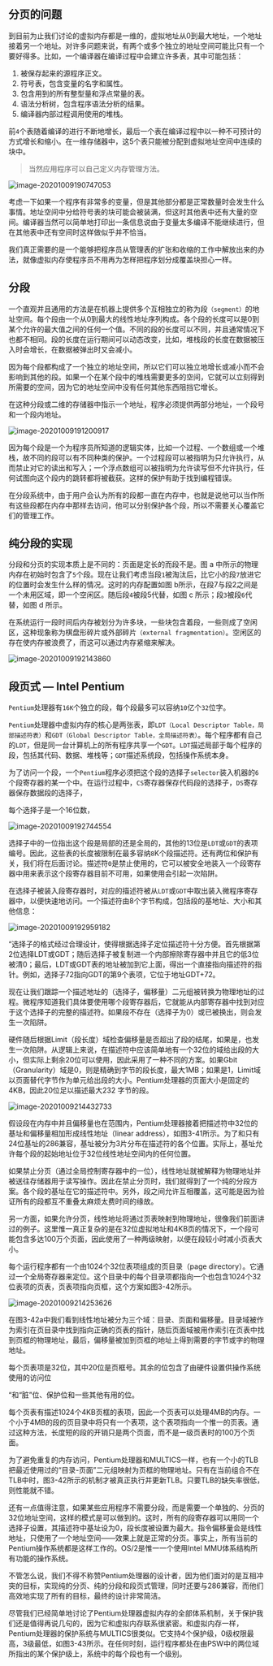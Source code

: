 ## 分页的问题

到目前为止我们讨论的虚拟内存都是一维的，虚拟地址从0到最大地址，一个地址接着另一个地址。对许多问题来说，有两个或多个独立的地址空间可能比只有一个要好得多。比如，一个编译器在编译过程中会建立许多表，其中可能包括：

1. 被保存起来的源程序正文。
2. 符号表，包含变量的名字和属性。
3. 包含用到的所有整型量和浮点常量的表。
4. 语法分析树，包含程序语法分析的结果。
5. 编译器内部过程调用使用的堆栈。

前`4`个表随着编译的进行不断地增长，最后一个表在编译过程中以一种不可预计的方式增长和缩小。在一维存储器中，这5个表只能被分配到虚拟地址空间中连续的块中。

> 当然应用程序可以自己定义内存管理方法。

![image-20201009190747053](assets/image-20201009190747053.png)

考虑一下如果一个程序有非常多的变量，但是其他部分都是正常数量时会发生什么事情。地址空间中分给符号表的块可能会被装满，但这时其他表中还有大量的空间。编译器当然可以简单地打印出一条信息说由于变量太多编译不能继续进行，但在其他表中还有空间时这样做似乎并不恰当。

我们真正需要的是一个能够把程序员从管理表的扩张和收缩的工作中解放出来的办法，就像虚拟内存使程序员不用再为怎样把程序划分成覆盖块担心一样。

## 分段

一个直观并且通用的方法是在机器上提供多个互相独立的称为段`（segment）`的地址空间。每个段由一个从0到最大的线性地址序列构成。各个段的长度可以是0到某个允许的最大值之间的任何一个值。不同的段的长度可以不同，并且通常情况下也都不相同。段的长度在运行期间可以动态改变，比如，堆栈段的长度在数据被压入时会增长，在数据被弹出时又会减小。

因为每个段都构成了一个独立的地址空间，所以它们可以独立地增长或减小而不会影响到其他的段。如果一个在某个段中的堆栈需要更多的空间，它就可以立刻得到所需要的空间，因为它的地址空间中没有任何其他东西阻挡它增长。

在这种分段或二维的存储器中指示一个地址，程序必须提供两部分地址，一个段号和一个段内地址。

![image-20201009191200917](assets/image-20201009191200917.png)

因为每个段是一个为程序员所知道的逻辑实体，比如一个过程、一个数组或一个堆栈，故不同的段可以有不同种类的保护。一个过程段可以被指明为只允许执行，从而禁止对它的读出和写入；一个浮点数组可以被指明为允许读写但不允许执行，任何试图向这个段内的跳转都将被截获。这样的保护有助于找到编程错误。

在分段系统中，由于用户会认为所有的段都一直在内存中，也就是说他可以当作所有这些段都在内存中那样去访问，他可以分别保护各个段，所以不需要关心覆盖它们的管理工作。

## 纯分段的实现

分段和分页的实现本质上是不同的：页面是定长的而段不是。图 a 中所示的物理内存在初始时包含了`5`个段。现在让我们考虑当段`1`被淘汰后，比它小的段`7`放进它的位置时会发生什么样的情况。这时的内存配置如图 b所示，在段7与段2之间是一个未用区域，即一个空闲区。随后段`4`被段5代替，如图 c 所示；段`3`被段`6`代替，如图 d 所示。

在系统运行一段时间后内存被划分为许多块，一些块包含着段，一些则成了空闲区，这种现象称为棋盘形碎片或外部碎片`（external fragmentation）`。空闲区的存在使内存被浪费了，而这可以通过内存紧缩来解决。

![image-20201009192143860](assets/image-20201009192143860.png)

## 段页式 — Intel Pentium

`Pentium`处理器有`16K`个独立的段，每个段最多可以容纳`10`亿个`32`位字。

`Pentium`处理器中虚拟内存的核心是两张表，即`LDT（Local Descriptor Table，局部描述符表）`和`GDT（Global Descriptor Table，全局描述符表）`。每个程序都有自己的`LDT`，但是同一台计算机上的所有程序共享一个`GDT`。`LDT`描述局部于每个程序的段，包括其代码、数据、堆栈等；`GDT`描述系统段，包括操作系统本身。

为了访问一个段，一个`Pentium`程序必须把这个段的选择子`selector`装入机器的`6`个段寄存器的某一个中。在运行过程中，`CS`寄存器保存代码段的选择子，`DS`寄存器保存数据段的选择子，

每个选择子是一个16位数，

![image-20201009192744554](assets/image-20201009192744554.png)

选择子中的一位指出这个段是局部的还是全局的，其他的13位是`LDT`或`GDT`的表项编号。因此，这些表的长度被限制在最多容纳`8`K个段描述符。还有两位和保护有关，我们将在后面讨论。描述符`0`是禁止使用的，它可以被安全地装入一个段寄存器中用来表示这个段寄存器目前不可用，如果使用会引起一次陷阱。

在选择子被装入段寄存器时，对应的描述符被从`LDT`或`GDT`中取出装入微程序寄存器中，以便快速地访问。一个描述符由8个字节构成，包括段的基地址、大小和其他信息：

![image-20201009192959182](assets/image-20201009192959182.png)

“选择子的格式经过合理设计，使得根据选择子定位描述符十分方便。首先根据第2位选择LDT或GDT；随后选择子被复制进一个内部擦除寄存器中并且它的低3位被清0；最后，LDT或GDT表的地址被加到它上面，得出一个直接指向描述符的指针。例如，选择子72指向GDT的第9个表项，它位于地址GDT+72。

现在让我们跟踪一个描述地址的（选择子，偏移量）二元组被转换为物理地址的过程。微程序知道我们具体要使用哪个段寄存器后，它就能从内部寄存器中找到对应于这个选择子的完整的描述符。如果段不存在（选择子为0）或已被换出，则会发生一次陷阱。

硬件随后根据Limit（段长度）域检查偏移量是否超出了段的结尾，如果是，也发生一次陷阱。从逻辑上来说，在描述符中应该简单地有一个32位的域给出段的大小，但实际上剩余20位可以使用，因此采用了一种不同的方案。如果Gbit（Granularity）域是0，则是精确到字节的段长度，最大1MB；如果是1，Limit域以页面替代字节作为单元给出段的大小。Pentium处理器的页面大小是固定的4KB，因此20位足以描述最大232 字节的段。

![image-20201009214432733](assets/image-20201009214432733.png)

假设段在内存中并且偏移量也在范围内，Pentium处理器接着把描述符中32位的基址和偏移量相加形成线性地址（linear address），如图3-41所示。为了和只有24位基址的286兼容，基址被分为3片分布在描述符的各个位置。实际上，基址允许每个段的起始地址位于32位线性地址空间内的任何位置。

如果禁止分页（通过全局控制寄存器中的一位），线性地址就被解释为物理地址并被送往存储器用于读写操作。因此在禁止分页时，我们就得到了一个纯的分段方案。各个段的基址在它的描述符中。另外，段之间允许互相覆盖，这可能是因为验证所有的段都互不重叠太麻烦太费时间的缘故。

另一方面，如果允许分页，线性地址将通过页表映射到物理地址，很像我们前面讲过的例子。这里惟一真正复杂的是在32位虚拟地址和4KB页的情况下，一个段可能包含多达100万个页面，因此使用了一种两级映射，以便在段较小时减小页表大小。

每个运行程序都有一个由1024个32位表项组成的页目录（page directory）。它通过一个全局寄存器来定位。这个目录中的每个目录项都指向一个也包含1024个32位表项的页表，页表项指向页框，这个方案如图3-42所示。

![image-20201009214253626](assets/image-20201009214253626.png)

在图3-42a中我们看到线性地址被分为三个域：目录、页面和偏移量。目录域被作为索引在页目录中找到指向正确的页表的指针，随后页面域被用作索引在页表中找到页框的物理地址，最后，偏移量被加到页框的地址上得到需要的字节或字的物理地址。

每个页表项是32位，其中20位是页框号。其余的位包含了由硬件设置供操作系统使用的访问位

“和“脏”位、保护位和一些其他有用的位。

每个页表有描述1024个4KB页框的表项，因此一个页表可以处理4MB的内存。一个小于4MB的段的页目录中将只有一个表项，这个表项指向一个惟一的页表。通过这种方法，长度短的段的开销只是两个页面，而不是一级页表时的100万个页面。

为了避免重复的内存访问，Pentium处理器和MULTICS一样，也有一个小的TLB把最近使用过的“目录-页面”二元组映射为页框的物理地址。只有在当前组合不在TLB中时，图3-42所示的机制才被真正执行并更新TLB。只要TLB的缺失率很低，则性能就不错。

还有一点值得注意，如果某些应用程序不需要分段，而是需要一个单独的、分页的32位地址空间，这样的模式是可以做到的。这时，所有的段寄存器可以用同一个选择子设置，其描述符中基址设为0，段长度被设置为最大。指令偏移量会是线性地址，只使用了一个地址空间——效果上就是正常的分页。事实上，所有当前的Pentium操作系统都是这样工作的。OS/2是惟一一个使用Intel MMU体系结构所有功能的操作系统。

不管怎么说，我们不得不称赞Pentium处理器的设计者，因为他们面对的是互相冲突的目标，实现纯的分页、纯的分段和段页式管理，同时还要与286兼容，而他们高效地实现了所有的目标，最终的设计非常简洁。

尽管我们已经简单地讨论了Pentium处理器虚拟内存的全部体系机制，关于保护我们还是值得再说几句的，因为它和虚拟内存联系很紧密。和虚拟内存一样，Pentium处理器的保护系统与MULTICS很类似。它支持4个保护级，0级权限最高，3级最低，如图3-43所示。在任何时刻，运行程序都处在由PSW中的两位域所指出的某个保护级上，系统中的每个段也有一个级别。

